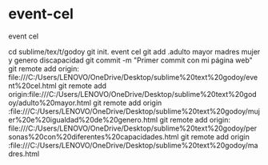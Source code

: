 # event-cel
event cel

cd sublime/tex/t/godoy
git init. event cel
git add .adulto mayor madres  mujer y genero  discapacidad
git commit -m "Primer commit con mi página web"
git remote add origin: file:///C:/Users/LENOVO/OneDrive/Desktop/sublime%20text%20godoy/event%20cel.html
git remote add origin:file:///C:/Users/LENOVO/OneDrive/Desktop/sublime%20text%20godoy/adulto%20mayor.html
git remote add origin :file:///C:/Users/LENOVO/OneDrive/Desktop/sublime%20text%20godoy/mujer%20e%20igualdad%20de%20genero.html
git remote add origin: file:///C:/Users/LENOVO/OneDrive/Desktop/sublime%20text%20godoy/personas%20con%20diferentes%20capacidades.html
git remote add origin :file:///C:/Users/LENOVO/OneDrive/Desktop/sublime%20text%20godoy/madres.html

